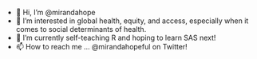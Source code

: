 - 👋 Hi, I’m @mirandahope
- 👀 I’m interested in global health, equity, and access, especially when it comes to social determinants of health.
- 🌱 I’m currently self-teaching R and hoping to learn SAS next!
- 📫 How to reach me ... @mirandahopeful on Twitter!

<!---
mirandahope/mirandahope is a ✨ special ✨ repository because its `README.md` (this file) appears on your GitHub profile.
You can click the Preview link to take a look at your changes.
--->
